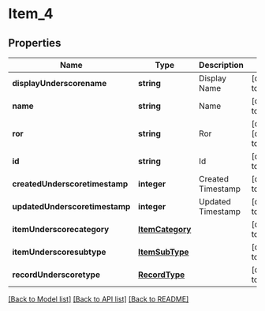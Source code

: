 # Item_4

## Properties
Name | Type | Description | Notes
------------ | ------------- | ------------- | -------------
**displayUnderscorename** | **string** | Display Name | [default to null]
**name** | **string** | Name | [default to null]
**ror** | **string** | Ror | [optional] [default to null]
**id** | **string** | Id | [default to null]
**createdUnderscoretimestamp** | **integer** | Created Timestamp | [default to null]
**updatedUnderscoretimestamp** | **integer** | Updated Timestamp | [default to null]
**itemUnderscorecategory** | [**ItemCategory**](ItemCategory.md) |  | [default to null]
**itemUnderscoresubtype** | [**ItemSubType**](ItemSubType.md) |  | [default to null]
**recordUnderscoretype** | [**RecordType**](RecordType.md) |  | [default to null]

[[Back to Model list]](../README.md#documentation-for-models) [[Back to API list]](../README.md#documentation-for-api-endpoints) [[Back to README]](../README.md)


